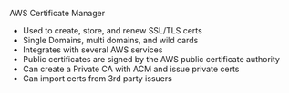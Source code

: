 AWS Certificate Manager

- Used to create, store, and renew SSL/TLS certs
- Single Domains, multi domains, and wild cards
- Integrates with several AWS services
- Public certificates are signed by the AWS public certificate authority
- Can create a Private CA with ACM and issue private certs
- Can import certs from 3rd party issuers